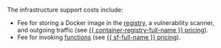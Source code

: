 The infrastructure support costs include:
* Fee for storing a Docker image in the [registry](../../../container-registry/concepts/registry.md), a vulnerability scanner, and outgoing traffic (see [{{ container-registry-full-name }} pricing](../../../container-registry/pricing.md)).
* Fee for invoking [functions](../../../functions/concepts/function.md) (see [{{ sf-full-name }} pricing](../../../functions/pricing.md)).